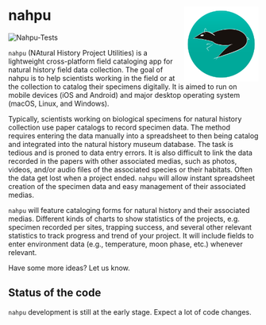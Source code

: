# nahpu <img src="assets/launcher/ic_rounded.png" alt="nahpu logo" align="right" width="150"/>

![Nahpu-Tests](https://github.com/hhandika/nahpu/workflows/Nahpu-Tests/badge.svg)

`nahpu` (NAtural History Project Utilities) is a lightweight cross-platform field cataloging app for natural history field data collection. The goal of nahpu is to help scientists working in the field or at the collection to catalog their specimens digitally. It is aimed to run on mobile devices (iOS and Android) and major desktop operating system (macOS, Linux, and Windows).

Typically, scientists working on biological specimens for natural history collection use paper catalogs to record specimen data. The method requires entering the data manually into a spreadsheet to then being catalog and integrated into the natural history museum database. The task is tedious and is proned to data entry errors. It is also difficult to link the data recorded in the papers with other associated medias, such as photos, videos, and/or audio files of the associated species or their habitats. Often the data get lost when a project ended. `nahpu` will allow instant spreadsheet creation of the specimen data and easy management of their associated medias.

`nahpu` will feature cataloging forms for natural history and their associated medias. Different kinds of charts to show statistics of the projects, e.g. specimen recorded per sites, trapping success, and several other relevant statistics to track progress and trend of your project. It will include fields to enter environment data (e.g., temperature, moon phase, etc.) whenever relevant.

Have some more ideas? Let us know.

## Status of the code

`nahpu` development is still at the early stage. Expect a lot of code changes.
